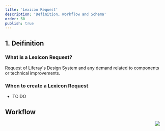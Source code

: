 ```yaml
---
title: 'Lexicon Request'
description: 'Definition, Workflow and Schema'
order: 50
publish: true
---
```


## 1. Deifinition

### What is a Lexicon Request?

Request of Liferay's Design System and any demand related to components or technical improvements.

### When to create a Lexicon Request

- TO DO


## Workflow

<Image
	src="/images/handbook/tools/jira/lexicon-request-workflow.png"
	align="right"
	size="small"
	caption="Lexicon workflow"
	margin="4rem -2rem 0 4rem"
	rounded
	dropShadow
/>
